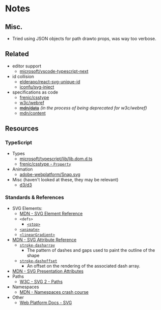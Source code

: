 # Notes


## Misc.


- Tried using JSON objects for path drawto props, was way too verbose.


## Related


- editor support
    - [microsoft/vscode-typescript-next](https://github.com/microsoft/vscode-typescript-next)
- id collision
    - [elderapo/react-svg-unique-id](https://github.com/elderapo/react-svg-unique-id)
    - [iconfu/svg-inject](https://github.com/iconfu/svg-inject)
- specifications as code
    - [frenic/csstype](https://github.com/frenic/csstype)
    - [w3c/webref](https://github.com/w3c/webref)
    - [~~mdn/data~~](https://github.com/mdn/data) *(in the process of being deprecated for w3c/webref)*
    - [mdn/content](https://github.com/mdn/content)


## Resources


### TypeScript


- Types
    - [microsoft/typescript/lib/lib.dom.d.ts](https://github.com/microsoft/TypeScript/blob/main/lib/lib.dom.d.ts)
    - [frenic/csstype - `Property`](https://github.com/frenic/csstype/blob/a74b9eec120395c9b781e045057fada3a19f29ae/index.d.ts#L18031)
- Animation
    - [adobe-webplatform/Snap.svg](https://github.com/adobe-webplatform/Snap.svg)
- Misc (haven't looked at these, they may be relevant)
    - [d3/d3](https://github.com/d3/d3)


### Standards & References


- SVG Elements:
    - [MDN - SVG Element Reference](https://developer.mozilla.org/en-US/docs/Web/SVG/Element)
    - `<defs>`
        - [`<stop>`](https://developer.mozilla.org/en-US/docs/Web/SVG/Element/stop)
    - [`<animate>`](https://developer.mozilla.org/en-US/docs/Web/SVG/Element/animate)
    - [`<linearGradient>`](https://developer.mozilla.org/en-US/docs/Web/SVG/Element/linearGradient)
- [MDN - SVG Attribute Reference](https://developer.mozilla.org/en-US/docs/Web/SVG/Attribute)
    - [`stroke-dasharray`](https://developer.mozilla.org/en-US/docs/Web/SVG/Attribute/stroke-dasharray)
        - The pattern of dashes and gaps used to paint the outline of the shape
    - [`stroke-dashoffset`](https://developer.mozilla.org/en-US/docs/Web/SVG/Attribute/stroke-dashoffset)
        - An offset on the rendering of the associated dash array.
- [MDN - SVG Presentation Attributes](https://developer.mozilla.org/en-US/docs/Web/SVG/Attribute/Presentation)
- Paths
    - [W3C - SVG 2 - Paths](https://www.w3.org/TR/SVG/paths.html)
- Namespaces
    - [MDN - Namespaces crash course](https://developer.mozilla.org/en-US/docs/Web/SVG/Namespaces_Crash_Course)
- Other
    - [Web Platform Docs - SVG](https://webplatform.github.io/docs/svg/)
